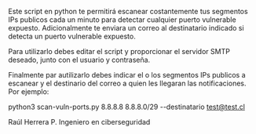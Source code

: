 Este script en python te permitirá escanear costantemente tus segmentos IPs publicos cada un minuto para detectar cualquier puerto vulnerable expuesto. Adicionalmente te enviara un correo al destinatario indicado si detecta un puerto vulnerable expuesto.

Para utilizarlo debes editar el script y proporcionar el servidor SMTP deseado, junto con el usuario y contraseña.

Finalmente par autilizarlo debes indicar el o los segmentos IPs publicos a escanear y el destinario del correo a quien les llegaran las notificaciones. Por ejemplo:

python3 scan-vuln-ports.py 8.8.8.8 8.8.8.0/29 --destinatario test@test.cl


Raúl Herrera P.
Ingeniero en ciberseguridad
